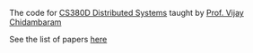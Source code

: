 The code for [CS380D Distributed Systems](http://www.cs.utexas.edu/~vijay/cs380D-s18/index.htm)
taught by [Prof. Vijay Chidambaram](http://www.cs.utexas.edu/~vijay/)

See the list of papers [here](papers/)
